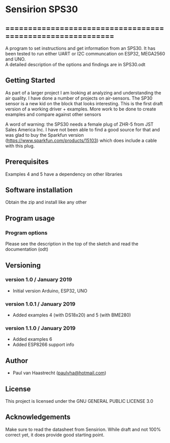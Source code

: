 # Sensirion SPS30

## ===========================================================

A program to set instructions and get information from an SPS30. It has been
tested to run either UART or I2C communcation on ESP32, MEGA2560 and UNO.
<br> A detailed description of the options and findings are in SPS30.odt

## Getting Started
As part of a larger project I am looking at analyzing and understanding the air quality.
I have done a number of projects on air-sensors. The SP30 sensor is a new kid on the block
that looks interesting. This is the first draft version of a working driver + examples.
More work to be done to create examples and compare against other sensors

A word of warning: the SPS30 needs a female plug of ZHR-5 from JST Sales America Inc.
I have not been able to find a good source for that and was glad to buy the Sparkfun version
(https://www.sparkfun.com/products/15103) which does include a cable with this plug.

## Prerequisites
Examples 4 and 5 have a dependency on other libraries

## Software installation
Obtain the zip and install like any other

## Program usage
### Program options
Please see the description in the top of the sketch and read the documentation (odt)

## Versioning

### version 1.0 / January 2019
 * Initial version Arduino, ESP32, UNO

### version 1.0.1 / January 2019
 * Added examples 4 (with DS18x20) and 5 (with BME280)

### version 1.1.0 / January 2019
 * Added examples 6
 * Added ESP8266 support info

## Author
* Paul van Haastrecht (paulvha@hotmail.com)

## License
This project is licensed under the GNU GENERAL PUBLIC LICENSE 3.0

## Acknowledgements
Make sure to read the datasheet from Sensirion. While draft and not 100% correct yet,
it does provide good starting point.

